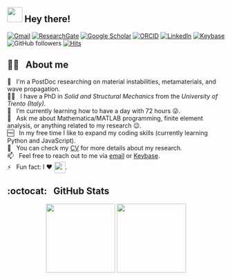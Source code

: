 ## <img src="https://media.giphy.com/media/hvRJCLFzcasrR4ia7z/giphy.gif" width="35"> Hey there!

[![Gmail](https://img.shields.io/badge/-Gmail-blue?logo=gmail&labelColor=34495e&color=EA4335&logoColor=ecf0f1)](mailto:giovanni.bordiga@unitn.it)
[![ResearchGate](https://img.shields.io/badge/-ResearchGate-blue?logo=researchgate&labelColor=34495e&color=00CCBB&logoColor=ecf0f1)](https://www.researchgate.net/profile/Giovanni-Bordiga)
[![Google Scholar](https://img.shields.io/badge/-Google%20Scholar-blue?logo=google&labelColor=34495e&color=4285F4&logoColor=ecf0f1)](https://scholar.google.it/citations?user=RR1ZhI0AAAAJ&hl=it)
[![ORCID](https://img.shields.io/badge/-ORCID-blue?logo=orcid&labelColor=34495e&color=A6CE39&logoColor=ecf0f1)](https://orcid.org/0000-0003-0322-5988)
[![LinkedIn](https://img.shields.io/badge/-LinkedIn-blue?logo=linkedin&labelColor=34495e&color=0A66C2&logoColor=ecf0f1)](https://www.linkedin.com/in/giovannibordiga/)
[![Keybase](https://img.shields.io/badge/-Keybase-blue?logo=keybase&labelColor=34495e&color=33A0FF&logoColor=ecf0f1)](https://keybase.io/giovannibordiga)
![GitHub followers](https://img.shields.io/github/followers/GiovanniBordiga?label=Followers&logo=github&labelColor=34495e)
[![Hits](https://hits.seeyoufarm.com/api/count/incr/badge.svg?url=https%3A%2F%2Fgithub.com%2FGiovanniBordiga%2FGiovanniBordiga&count_bg=%2327AE60&title_bg=%2334495E&icon=github.svg&icon_color=%23E7E7E7&title=Hits&edge_flat=false)](https://hits.seeyoufarm.com)

## 👨‍💻 &nbsp; About me

🔭 &nbsp; I'm a PostDoc researching on material instabilities, metamaterials, and wave propagation.\
👨‍🎓 &nbsp; I have a PhD in _Solid and Structural Mechanics_ from the _University of Trento (Italy)_.\
🌱 &nbsp; I’m currently learning how to have a day with 72 hours 😜.\
💬 &nbsp; Ask me about Mathematica/MATLAB programming, finite element analysis, or anything related to my research 😉.\
🆓 &nbsp; In my free time I like to expand my coding skills (currently learning Python and JavaScript).\
🧾 &nbsp; You can check my [CV](https://giovannibordiga.keybase.pub/CV_full.pdf) for more details about my research.\
📫 &nbsp; Feel free to reach out to me via [email](mailto:giovanni.bordiga@unitn.it) or [Keybase](https://keybase.io/giovannibordiga).\
⚡ &nbsp; Fun fact: I ❤️ <a href="http://deadcat.epizy.com/"><img src="https://upload.wikimedia.org/wikipedia/commons/6/69/Bitcoin_over_Lightning_Network.svg" width="26" align="center"></a>.

## :octocat: &nbsp; GitHub Stats

<p align="center">
  <img src="https://github-readme-stats.vercel.app/api?username=GiovanniBordiga&count_private=true&show_icons=true&theme=gotham" height="160">
  <img src="https://github-readme-stats.vercel.app/api/top-langs/?username=GiovanniBordiga&layout=compact&theme=gotham" height="160">
</p>
